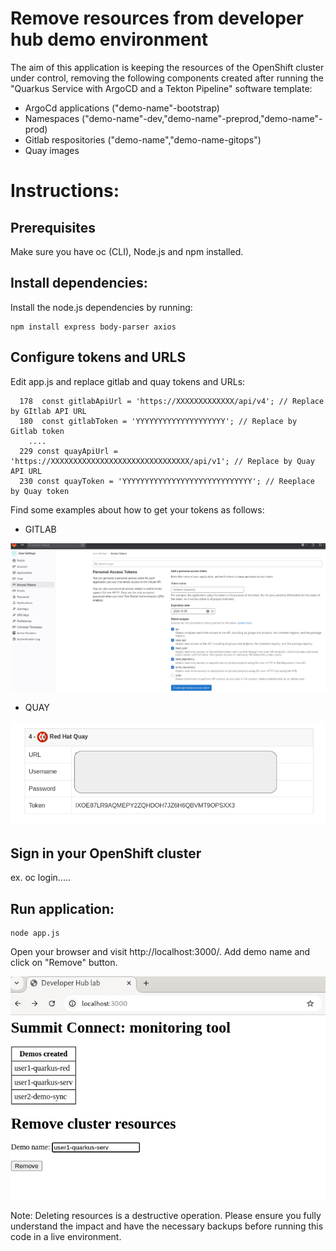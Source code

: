 # Remove resources from developer hub demo environment

The aim of this application is keeping the resources of the OpenShift cluster under control, removing the following components created after running the "Quarkus Service with ArgoCD and a Tekton Pipeline" software template:
*   ArgoCd applications ("demo-name"-bootstrap)
*   Namespaces ("demo-name"-dev,"demo-name"-preprod,"demo-name"-prod)
*   Gitlab respositories ("demo-name","demo-name-gitops")
*   Quay images

# Instructions:

## Prerequisites

Make sure you have oc (CLI), Node.js and npm installed.

## Install dependencies:

Install the node.js dependencies by running:


```console
npm install express body-parser axios
```

## Configure tokens and URLS

Edit app.js and replace gitlab and quay tokens and URLs:

```console
  178  const gitlabApiUrl = 'https://XXXXXXXXXXXXX/api/v4'; // Replace by GItlab API URL
  180  const gitlabToken = 'YYYYYYYYYYYYYYYYYYYY'; // Replace by Gitlab token
    ....
  229 const quayApiUrl = 'https://XXXXXXXXXXXXXXXXXXXXXXXXXXXXXXX/api/v1'; // Replace by Quay API URL  
  230 const quayToken = 'YYYYYYYYYYYYYYYYYYYYYYYYYYYYY'; // Reeplace by Quay token
```

Find some examples about how to get your tokens as follows:

*   GITLAB

![image info](./docs/gitlab-token.png)


*   QUAY

![image info](./docs/quay-token.png)


## Sign in your OpenShift cluster

ex. oc login.....

## Run application:

```console
node app.js
```


Open your browser and visit http://localhost:3000/. Add demo name and click on "Remove" button.

![image info](./docs/remove-screenshot.png)


Note: Deleting resources is a destructive operation. Please ensure you fully understand the impact and have the necessary backups before running this code in a live environment.

